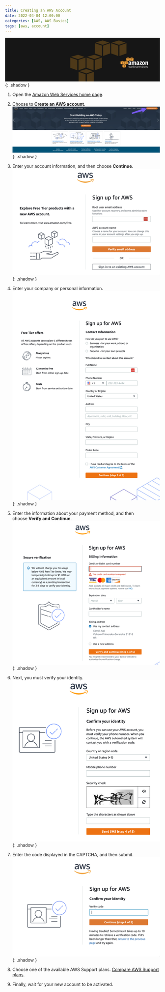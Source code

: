```yaml
---
title: Creating an AWS Account
date: 2022-04-04 12:00:00
categories: [AWS, AWS Basics]
tags: [aws, account]
---
```

<script defer data-domain="senad-d.github.io" src="https://plus.seki.ink/js/script.js"></script>
![](https://github.com/senad-d/senad-d.github.io/blob/main/_media/images/backgroun.png?raw=true){: .shadow }

1. Open the [Amazon Web Services home page](https://aws.amazon.com/).

2. Choose to **Create an AWS account**.
![](https://github.com/senad-d/senad-d.github.io/blob/main/_media/images/20221117115025.png?raw=true){: .shadow }

3. Enter your account information, and then choose **Continue**.
![](https://github.com/senad-d/senad-d.github.io/blob/main/_media/images/20221117115123.png?raw=true){: .shadow }

4. Enter your company or personal information.
![](https://github.com/senad-d/senad-d.github.io/blob/main/_media/images/20221117115928.png?raw=true){: .shadow }

5. Enter the information about your payment method, and then choose **Verify and Continue**.
![](https://github.com/senad-d/senad-d.github.io/blob/main/_media/images/20221117120948.png?raw=true){: .shadow }

6. Next, you must verify your identity.
![](https://github.com/senad-d/senad-d.github.io/blob/main/_media/images/20221117121257.png?raw=true){: .shadow }

7. Enter the code displayed in the CAPTCHA, and then submit.
![](https://github.com/senad-d/senad-d.github.io/blob/main/_media/images/20221117121533.png?raw=true){: .shadow }

8. Choose one of the available AWS Support plans. [Compare AWS Support plans](https://aws.amazon.com/premiumsupport/features).
9. Finally, wait for your new account to be activated.

